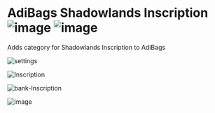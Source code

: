 # AdiBags Shadowlands Inscription ![image](https://img.shields.io/badge/Supports-Shadowlands-0B68D7)  ![image](https://img.shields.io/badge/Ready_for-9.1.5-darkgreen)
Adds category for Shadowlands Inscription to AdiBags

![settings](https://user-images.githubusercontent.com/1850089/140332494-4c9c0c49-96ee-4f35-a3cc-b90831e9332c.png)

![Inscription](https://user-images.githubusercontent.com/1850089/140332647-23929ea2-f0e1-43f9-98f2-1e94253af113.png)

![bank-Inscription](https://user-images.githubusercontent.com/1850089/140332649-6abc3fef-0a54-4619-84f5-ad6fdee5ddee.png)

![image](https://img.shields.io/badge/Requires-AdiBags-brown)
